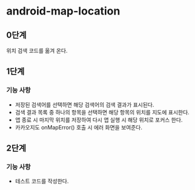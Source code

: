 # android-map-location

## 0단계
위치 검색 코드를 옮겨 온다.

## 1단계
### 기능 사항
-  저장된 검색어를 선택하면 해당 검색어의 검색 결과가 표시된다.
- 검색 결과 목록 중 하나의 항목을 선택하면 해당 항목의 위치를 지도에 표시한다.
- 앱 종료 시 마지막 위치를 저장하여 다시 앱 실행 시 해당 위치로 포커스 한다.
- 카카오지도 onMapError() 호출 시 에러 화면을 보여준다.

## 2단계
### 기능 사항
- 테스트 코드를 작성한다.
